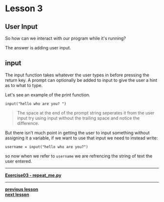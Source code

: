 # Lesson 3

## User Input

So how can we interact with our program while it's running?

The answer is adding user input.

## input

The input function takes whatever the user types in before pressing the return
key. A prompt can optionally be added to input to give the user a hint as to
what to type.

Let's see an example of the print function.

```python3
input("hello who are you? ")
```

> The space at the end of the prompt string seperates it from the user input
> try using input without the trailing space and notice the difference.

But there isn't much point in getting the user to input something without
assigning it a variable, if we want to use that input we need to instead write:

```python3
username = input("hello who are you?")
```

so now when we refer to `username` we are refrencing the string of text the user
entered.

---
**[Exercise03 - repeat_me.py](../repeat_me.py)**  

---
**[previous lesson](./Lesson02.md)**  
**[next lesson](./Lesson04.md)**  
